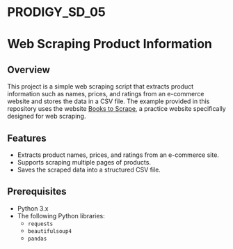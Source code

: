 # PRODIGY_SD_05
# Web Scraping Product Information

## Overview

This project is a simple web scraping script that extracts product information such as names, prices, and ratings from an e-commerce website and stores the data in a CSV file. The example provided in this repository uses the website [Books to Scrape](http://books.toscrape.com/), a practice website specifically designed for web scraping.

## Features

- Extracts product names, prices, and ratings from an e-commerce site.
- Supports scraping multiple pages of products.
- Saves the scraped data into a structured CSV file.

## Prerequisites

- Python 3.x
- The following Python libraries:
  - `requests`
  - `beautifulsoup4`
  - `pandas`
